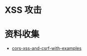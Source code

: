 # XSS 攻击

# 资料收集
* [cors-xss-and-csrf-with-examples](https://dev.to/maleta/cors-xss-and-csrf-with-examples-in-10-minutes-35k3)